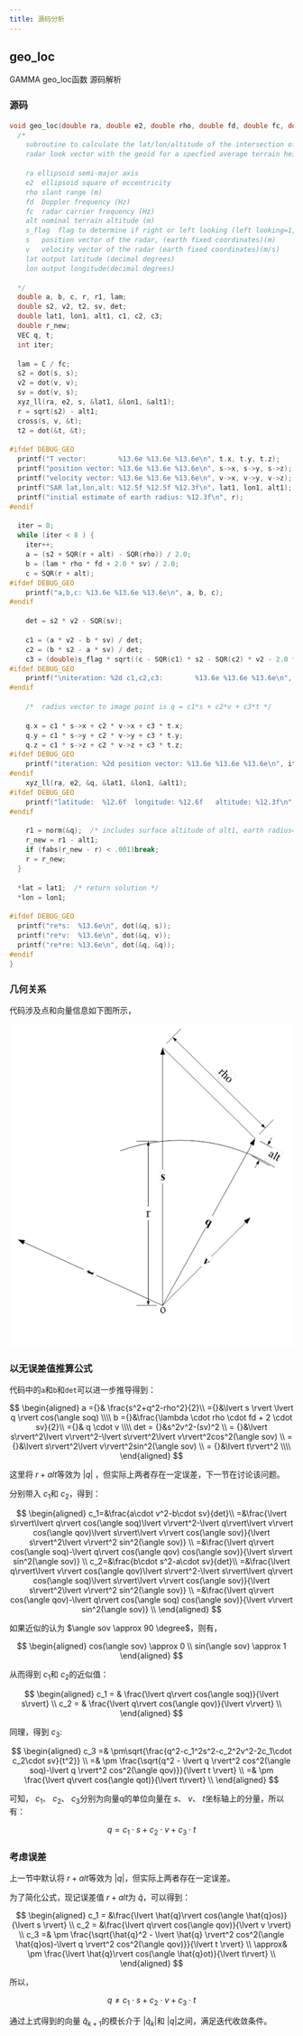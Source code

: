 ```yaml
---
title: 源码分析
---
```


## geo_loc

GAMMA geo_loc函数 源码解析

### 源码

```C
void geo_loc(double ra, double e2, double rho, double fd, double fc, double alt, int s_flag, VEC *s, VEC *v, double *lat, double *lon) {
  /*
  	subroutine to calculate the lat/lon/altitude of the intersection of the
  	radar look vector with the geoid for a specfied average terrain height.

    ra ellipsoid semi-major axis
    e2  ellipsoid square of eccentricity
    rho slant range (m)
    fd  Doppler frequency (Hz)
    fc  radar carrier frequency (Hz)
    alt nominal terrain altitude (m)
    s_flag  flag to determine if right or left looking (left looking=1, right looking= -1)
    s   position vector of the radar, (earth fixed coordinates)(m)
    v   velocity vector of the radar (earth fixed coordinates)(m/s)
    lat output latitude (decimal degrees)
    lon output longitude(decimal degrees)

  */
  double a, b, c, r, r1, lam;
  double s2, v2, t2, sv, det;
  double lat1, lon1, alt1, c1, c2, c3;
  double r_new;
  VEC q, t;
  int iter;

  lam = C / fc;
  s2 = dot(s, s);
  v2 = dot(v, v);
  sv = dot(v, s);
  xyz_ll(ra, e2, s, &lat1, &lon1, &alt1);
  r = sqrt(s2) - alt1;
  cross(s, v, &t);
  t2 = dot(&t, &t);

#ifdef DEBUG_GEO
  printf("T vector:        %13.6e %13.6e %13.6e\n", t.x, t.y, t.z);
  printf("position vector: %13.6e %13.6e %13.6e\n", s->x, s->y, s->z);
  printf("velocity vector: %13.6e %13.6e %13.6e\n", v->x, v->y, v->z);
  printf("SAR lat,lon,alt: %12.5f %12.5f %12.3f\n", lat1, lon1, alt1);
  printf("initial estimate of earth radius: %12.3f\n", r);
#endif

  iter = 0;
  while (iter < 8 ) {
    iter++;
    a = (s2 + SQR(r + alt) - SQR(rho)) / 2.0;
    b = (lam * rho * fd + 2.0 * sv) / 2.0;
    c = SQR(r + alt);
#ifdef DEBUG_GEO
    printf("a,b,c: %13.6e %13.6e %13.6e\n", a, b, c);
#endif

    det = s2 * v2 - SQR(sv);

    c1 = (a * v2 - b * sv) / det;
    c2 = (b * s2 - a * sv) / det;
    c3 = (double)s_flag * sqrt((c - SQR(c1) * s2 - SQR(c2) * v2 - 2.0 * c1 * c2 * sv) / t2);
#ifdef DEBUG_GEO
    printf("\niteration: %2d c1,c2,c3:        %13.6e %13.6e %13.6e\n", iter, c1, c2, c3);
#endif

    /*  radius vector to image point is q = c1*s + c2*v + c3*t */

    q.x = c1 * s->x + c2 * v->x + c3 * t.x;
    q.y = c1 * s->y + c2 * v->y + c3 * t.y;
    q.z = c1 * s->z + c2 * v->z + c3 * t.z;
#ifdef DEBUG_GEO
    printf("iteration: %2d position vector: %13.6e %13.6e %13.6e\n", iter, q.x, q.y, q.z);
#endif
    xyz_ll(ra, e2, &q, &lat1, &lon1, &alt1);
#ifdef DEBUG_GEO
    printf("latitude:  %12.6f  longitude: %12.6f   altitude: %12.3f\n", lat1, lon1, alt1);
#endif

    r1 = norm(&q);  /* includes surface altitude of alt1, earth radius=r1-alt1 */
    r_new = r1 - alt1;
    if (fabs(r_new - r) < .001)break;
    r = r_new;
  }

  *lat = lat1;  /* return solution */
  *lon = lon1;

#ifdef DEBUG_GEO
  printf("re*s:  %13.6e\n", dot(&q, s));
  printf("re*v:  %13.6e\n", dot(&q, v));
  printf("re*re: %13.6e\n", dot(&q, &q));
#endif
}
```

### 几何关系

代码涉及点和向量信息如下图所示，

![几何关系](pics/geo_loc.png)

### 以无误差值推算公式

代码中的`a`和`b`和`det`可以进一步推导得到：

$$
\begin{aligned}
a ={}& \frac{s^2+q^2-rho^2}{2}\\
  ={}&\lvert s \rvert \lvert q \rvert cos(\angle soq) \\\\
b ={}&\frac{\lambda \cdot rho \cdot fd + 2 \cdot sv}{2}\\
  ={}& q \cdot v \\\\
det = {}&s^2v^2-(sv)^2 \\
    = {}&\lvert s\rvert^2\lvert v\rvert^2-\lvert s\rvert^2\lvert v\rvert^2cos^2(\angle sov) \\
    = {}&\lvert s\rvert^2\lvert v\rvert^2sin^2(\angle sov) \\
    = {}&\lvert t\rvert^2 \\\\
\end{aligned}
$$

这里将 $r+alt$等效为 $\lvert q \rvert$ ，但实际上两者存在一定误差，下一节在讨论该问题。

分别带入 $c_1$和 $c_2$，得到：

$$
\begin{aligned}
c_1=&\frac{a\cdot v^2-b\cdot sv}{det}\\
  =&\frac{\lvert s\rvert\lvert q\rvert cos(\angle soq)\lvert v\rvert^2-\lvert q\rvert\lvert v\rvert cos(\angle qov)\lvert s\rvert\lvert v\rvert cos(\angle sov)}{\lvert s\rvert^2\lvert v\rvert^2 sin^2(\angle sov)} \\
  =&\frac{\lvert q\rvert cos(\angle soq)-\lvert q\rvert cos(\angle qov) cos(\angle sov)}{\lvert s\rvert sin^2(\angle sov)} \\
c_2=&\frac{b\cdot s^2-a\cdot sv}{det}\\
   =&\frac{\lvert q\rvert\lvert v\rvert cos(\angle qov)\lvert s\rvert^2-\lvert s\rvert\lvert q\rvert cos(\angle soq)\lvert s\rvert\lvert v\rvert cos(\angle sov)}{\lvert s\rvert^2\lvert v\rvert^2 sin^2(\angle sov)} \\
   =&\frac{\lvert q\rvert cos(\angle qov)-\lvert q\rvert cos(\angle soq) cos(\angle sov)}{\lvert v\rvert sin^2(\angle sov)} \\
\end{aligned}
$$

如果近似的认为 $\angle sov \approx 90 \degree$，则有，

$$
\begin{aligned}
  cos(\angle sov) \approx 0   \\
  sin(\angle sov) \approx 1 
\end{aligned}
$$

从而得到 $c_1$和 $c_2$的近似值：

$$
\begin{aligned}
c_1 = & \frac{\lvert q\rvert cos(\angle soq)}{\lvert s\rvert} \\
c_2 = & \frac{\lvert q\rvert cos(\angle qov)}{\lvert v\rvert} \\
\end{aligned}
$$

同理，得到 $c_3$:

$$
\begin{aligned}
c_3 =& \pm\sqrt{\frac{q^2-c_1^2s^2-c_2^2v^2-2c_1\cdot c_2\cdot sv}{t^2}} \\
    =& \pm \frac{\sqrt{q^2 - \lvert q \rvert^2 cos^2(\angle soq)-\lvert q \rvert^2 cos^2(\angle qov)}}{\lvert t \rvert} \\
    =& \pm \frac{\lvert q\rvert cos(\angle qot)}{\lvert t\rvert} \\
\end{aligned}
$$

可知， $c_1$、 $c_2$、 $c_3$分别为向量q的单位向量在 $s$、 $v$、 $t$坐标轴上的分量，所以有：

$$
q = c_1 \cdot s + c_2 \cdot v + c_3 \cdot t
$$

### 考虑误差

上一节中默认将 $r+alt$等效为 $\lvert q\rvert$，但实际上两者存在一定误差。

为了简化公式，现记误差值 $r+alt$为 $\hat{q}$，可以得到：

$$
\begin{aligned}
c_1 = &\frac{\lvert \hat{q}\rvert cos(\angle \hat{q}os)}{\lvert s \rvert} \\
c_2 = &\frac{\lvert q\rvert cos(\angle qov)}{\lvert v \rvert} \\
c_3 =& \pm \frac{\sqrt{\hat{q}^2 - \lvert \hat{q} \rvert^2 cos^2(\angle \hat{q}os)-\lvert q \rvert^2 cos^2(\angle qov)}}{\lvert t \rvert} \\
    \approx& \pm \frac{\lvert \hat{q}\rvert cos(\angle \hat{q}ot)}{\lvert t\rvert} \\ 
\end{aligned}
$$

所以，

$$
q \ne c_1 \cdot s + c_2 \cdot v + c_3 \cdot t
$$

通过上式得到的向量 $\hat q_{k+1}$的模长介于 $\lvert \hat q_k\rvert$和 $\lvert q\rvert$之间，满足迭代收敛条件。
